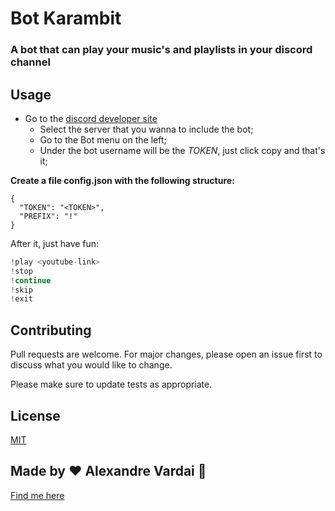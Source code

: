 # Bot Karambit

### A bot that can play your music's and playlists in your discord channel

## Usage

* Go to the [discord developer site](https://discord.com/developers/applications)
  * Select the server that you wanna to include the bot;
  * Go to the Bot menu on the left;
  * Under the bot username will be the *TOKEN*, just click copy and that's it;

**Create a file config.json with the following structure:**

```json5
{
  "TOKEN": "<TOKEN>",
  "PREFIX": "!"
}
```
After it, just have fun:
```python
!play <youtube-link>
!stop 
!continue 
!skip 
!exit 
```

## Contributing
Pull requests are welcome. For major changes, please open an issue first to discuss what you would like to change.

Please make sure to update tests as appropriate.

## License
[MIT](https://choosealicense.com/licenses/mit/)

## Made by ♥ Alexandre Vardai 👋 
[Find me here](https://www.linkedin.com/in/alexandre-vardai-b8255b15b/)
